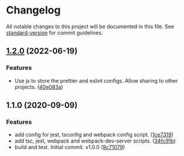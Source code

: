 # Changelog

All notable changes to this project will be documented in this file. See [standard-version](https://github.com/conventional-changelog/standard-version) for commit guidelines.

## [1.2.0](https://github.com/brickjs/devops/compare/v1.1.0...v1.2.0) (2022-06-19)


### Features

* Use js to store the prettier and eslint configs. Allow sharing to other projects. ([40e083a](https://github.com/brickjs/devops/commit/40e083ab40c40cce123962f3c1d35c53f782354a))

## 1.1.0 (2020-09-09)


### Features

* add config for jest, tsconfig and webpack config script. ([1ce7319](https://github.com/brickjs/devops/commit/1ce7319efb25c33c3b8257e5eaa4c69d3e8223f4))
* add tsc, jest, webpack and webpack-dev-server scripts. ([34fc91b](https://github.com/brickjs/devops/commit/34fc91b8792f7e45298d188e370519d51f44751f))
* build and test. Initial commit. v1.0.0 ([9c71079](https://github.com/brickjs/devops/commit/9c71079274c83b56f23bafeb6eaf047ff5ccc2f7))

